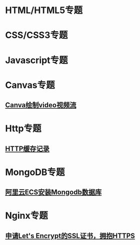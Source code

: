 # [](#HTML/HTML5)HTML/HTML5专题
# [](#CSS/CSS3)CSS/CSS3专题
# [](#Javascript)Javascript专题
# [](#Canvas)Canvas专题
## [Canva绘制video视频流](/notes/docs/20150423/)
# [](#Http)Http专题
## [HTTP缓存记录](/notes/docs/20160101/) 
# [](#MongoDB)MongoDB专题
## [阿里云ECS安装Mongodb数据库](/notes/docs/20170914/) 
# [](#Nginx)Nginx专题
## [申请Let's Encrypt的SSL证书，拥抱HTTPS](/notes/docs/20170514/)
